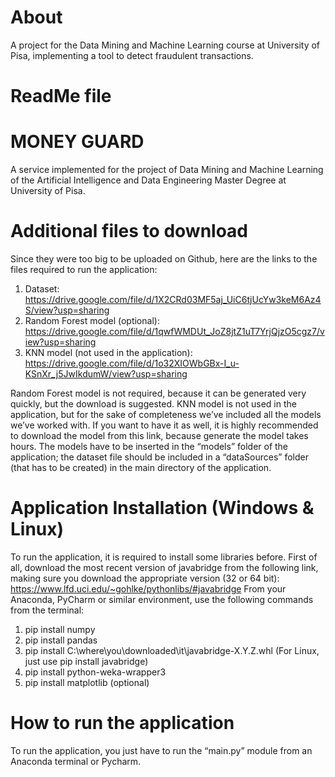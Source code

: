 # About
A project for the Data Mining and Machine Learning course at University of Pisa, implementing a tool to detect fraudulent transactions.

# ReadMe file

# MONEY GUARD
A service implemented for the project of Data Mining and Machine Learning of the Artificial Intelligence and Data Engineering Master Degree at University of Pisa.

# Additional files to download

Since they were too big to be uploaded on Github, here are the links to the files required to run the application:
1. Dataset: https://drive.google.com/file/d/1X2CRd03MF5aj_UiC6tjUcYw3keM6Az4S/view?usp=sharing
2. Random Forest model (optional): https://drive.google.com/file/d/1qwfWMDUt_JoZ8jtZ1uT7YrjQjzO5cgz7/view?usp=sharing
3. KNN model (not used in the application): https://drive.google.com/file/d/1o32XIOWbGBx-I_u-KSnXr_j5JwIkdumW/view?usp=sharing

Random Forest model is not required, because it can be generated very quickly, but the download is suggested. KNN model is not used in the application, but for the sake of completeness we’ve included all the models we’ve worked with. If you want to have it as well, it is highly recommended to download the model from this link, because generate the model takes hours.
The models have to be inserted in the “models” folder of the application; the dataset file should be included in a “dataSources” folder (that has to be created) in the main directory of the application.

# Application Installation (Windows & Linux)
To run the application, it is required to install some libraries before. First of all, download the most recent version of javabridge from the following link, making sure you download the appropriate version (32 or 64 bit):
https://www.lfd.uci.edu/~gohlke/pythonlibs/#javabridge
From your Anaconda, PyCharm or similar environment, use the following commands from the terminal:
1. pip install numpy
2. pip install pandas
3. pip install C:\where\you\downloaded\it\javabridge-X.Y.Z.whl
	(For Linux, just use pip install javabridge)
4. pip install python-weka-wrapper3
5. pip install matplotlib (optional)

# How to run the application
To run the application, you just have to run the “main.py” module from an Anaconda terminal or Pycharm.
